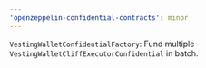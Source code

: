 ```yaml
---
'openzeppelin-confidential-contracts': minor
---
```


`VestingWalletConfidentialFactory`: Fund multiple `VestingWalletCliffExecutorConfidential` in batch.
